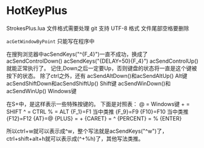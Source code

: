 # HotKeyPlus

StrokesPlus.lua 文件格式需要处理 git 支持 UTF-8 格式 
文件尾部空格要删除



`acGetWindowByPoint`  只能写在程序中





在搜狗浏览器中acSendKeys("^{F_4}")一直不成功，换成了 
acSendControlDown() 
acSendKeys("{DELAY=50}{F_4}") 
acSendControlUp() 
就能正常执行了。 
记住,Down之后一定要Up，否则键盘的状态将一直是这个键被按下的状态。 
除了ctrl之外，还有 
acSendAltDown()和acSendAltUp()      Alt键 
acSendShiftDown和acSendShiftUp()   Shift键 
acSendWinDown()和acSendWinUp()   Windows键 




在S+中，是这样表示一些特殊按键的。 
下面是对照表： 
    @ = Windows键 
    + = SHIFT 
    ^ = CTRL 
    % = ALT 
    {F_1}=F1 
    当中类推 
    {F_9}=F9 
    {F10}=F10 
    当中类推 
    {F12}=F12 
    {AT}=@ 
    {PLUS} = + 
    {CARET} = ^ 
    {PERCENT} = % 
    {ENTER}
    
所以ctrl+w就可以表示成^w，整个写法就是acSendKeys("^w")了，ctrl+shift+alt+h就可以表示成(^+%h)了，其他写法类推。 
